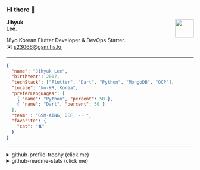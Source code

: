 ### Hi there 👋
<img src="https://github.githubassets.com/images/mona-loading-default.gif" width="50px" align="right">
</a>

**Jihyuk\
Lee.**

18yo Korean Flutter Developer & DevOps Starter.\
✉️ <s23066@gsm.hs.kr>

---

```json
{
  "name": "Jihyuk Lee",
  "birthYear": 2007,
  "techStack": ["Flutter", "Dart", "Python", "MongoDB", "OCP"],
  "locale": "ko-KR, Korea",
  "preferLanguages": [
    { "name": "Python", "percent": 50 },
    { "name": "Dart", "percent": 50 }
  ],
  "team" : "GSM-AING, DEF, ···",
  "favorite": {
    "cat": "🐈"
  }
}
```
---
<details>
  <summary>github-profile-trophy (click me)</summary>
  
![](https://github-profile-trophy.vercel.app/?username=withJihyuk&row=1&column=8&theme=nord)
  
</details>
<details>
  <summary>github-readme-stats (click me)</summary>
  
<!--START_SECTION:waka-->
![Code Time](http://img.shields.io/badge/Code%20Time-525%20hrs%2028%20mins-blue)

![Lines of code](https://img.shields.io/badge/%EC%A0%80%EB%8A%94%20%EC%97%AC%ED%83%9C%EA%B9%8C%EC%A7%80%20-421.3%20thousand%20%EC%A4%84%EC%9D%98%20%EC%BD%94%EB%93%9C%EB%A5%BC%20%EC%9E%91%EC%84%B1%ED%96%88%EC%96%B4%EC%9A%94.-blue)

**저는 저녁형 인간이에요. 🦉** 

```text
🌞 아침                     195 commits         ███░░░░░░░░░░░░░░░░░░░░░░   13.90 % 
🌆 낮　                     475 commits         ████████░░░░░░░░░░░░░░░░░   33.86 % 
🌃 저녁                     542 commits         ██████████░░░░░░░░░░░░░░░   38.63 % 
🌙 밤　                     191 commits         ███░░░░░░░░░░░░░░░░░░░░░░   13.61 % 
```


📊 **저는 이번주를 이렇게 시간을 보냈어요.** 

```text
🕑︎ Timezone: Asia/Seoul

💬 프로그래밍 언어들: 
Kotlin                   1 hr 41 mins        ████████████░░░░░░░░░░░░░   48.58 % 
Dart                     50 mins             ██████░░░░░░░░░░░░░░░░░░░   24.33 % 
HTML                     32 mins             ████░░░░░░░░░░░░░░░░░░░░░   15.55 % 
YAML                     17 mins             ██░░░░░░░░░░░░░░░░░░░░░░░   08.54 % 
TOML                     4 mins              █░░░░░░░░░░░░░░░░░░░░░░░░   02.07 % 

🔥 에디터들: 
Android Studio           2 hrs 23 mins       █████████████████░░░░░░░░   68.73 % 
VS Code                  1 hr 5 mins         ████████░░░░░░░░░░░░░░░░░   31.27 % 

💻 운영 체제들: 
Mac                      3 hrs 28 mins       █████████████████████████   100.00 % 
```


 Last Updated on 10/10/2024 18:48:14 UTC
<!--END_SECTION:waka-->

</details>

</div>

